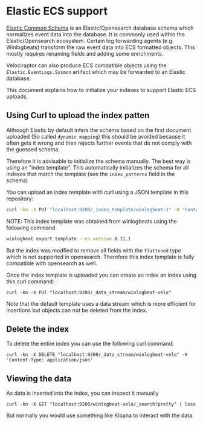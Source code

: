 # Elastic ECS support

[Elastic Common
Schema](https://www.elastic.co/guide/en/ecs/current/index.html) is an
Elastic/Opensearch database schema which normalizes event data into
the database. It is commonly used within the Elastic/Opensearch
ecosystem. Certain log forwarding agents (e.g. Winlogbeats) transform
the raw event data into ECS formatted objects. This mostly requires
renaming fields and adding some enrichments.

Velociraptor can also produce ECS compatible objects using the
`Elastic.EventLogs.Sysmon` artifact which may be forwarded to an
Elastic database.

This document explains how to initialize your indexes to support
Elastic ECS uploads.

## Using Curl to upload the index patten

Although Elastic by default infers the schema based on the first
document uploaded (So called `dynamic mapping`) this should be avoided
because it often gets it wrong and then rejects further events that do
not comply with the guessed schema.

Therefore it is advisable to initialize the schema manually. The best
way is using an "index template". This automatically initializes the
schema for all indexes that match the template (see the
`index_patterns` field in the schema)

You can upload an index template with curl using a JSON template in
this repository:

```bash
curl -kn -X PUT "localhost:9200/_index_template/winlogbeat-1" -H 'Content-Type: application/json' -d'@winlogbeat_schema.json'
```

NOTE: This index template was obtained from winlogbeats using the
following command

```bash
winlogbeat export template --es.version 8.11.1
```

But the index was modfied to remove all fields with the `flattened`
type which is not supported in opensearch. Therefore this index
template is fully compatible with opensearch as well.

Once the index template is uploaded you can create an index an index
using this curl command:

```
curl -kn -X PUT "localhost:9200/_data_stream/winlogbeat-velo"
```

Note that the default template uses a data stream which is more
efficient for insertions but objects can not be deleted from the
index.

## Delete the index

To delete the entire index you can use the following curl command:

```
curl -kn -X DELETE "localhost:9200/_data_stream/winlogbeat-velo" -H 'Content-Type: application/json'
```

## Viewing the data

As data is inserted into the index, you can inspect it manually

```
curl -kn -X GET "localhost:9200/winlogbeat-velo/_search?pretty" | less
```

But normally you would use something like Kibana to interact with the
data.
